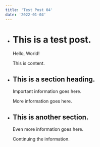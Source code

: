 ```yaml
---
title: 'Test Post 04'
date: '2022-01-04'
---
```


- # This is a test post.
	Hello, World!
	
	This is content.

- ## This is a section heading.
	Important information goes here.
	
	More information goes here.

- ## This is another section.
	Even more information goes here.
	
	Continuing the information.
